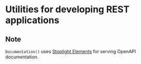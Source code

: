 # Utilities for developing REST applications

## Note

`Documentation()` uses [Stoplight Elements](https://stoplight.io/open-source/elements/)
for serving OpenAPI documentation.
